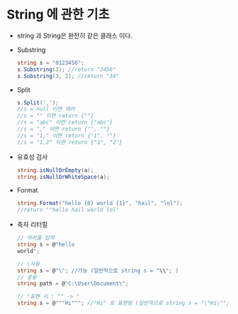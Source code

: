 # String 에 관한 기초

* string 과 String은 완전히 같은 클래스 이다.

* Substring

  ```c#
  string s = "0123456";
  s.Substring(3); //return "3456"
  s.Substring(3, 2); //return "34"
  ```

* Split

  ```c#
  s.Split(',');
  //s = null 이면 에러
  //s = "" 이면 return {""}
  //s = "abc" 이면 return {"abc"}
  //s = "," 이면 return {"", ""}
  //s = "1," 이면 return {"1", ""} 
  //s = "1,2" 이면 return {"1", "2"}
  ```

* 유효성 검사

  ```c#
  string.isNullOrEmpty(a); 
  string.isNullOrWhiteSpace(a);
  ```

* Format

  ```c#
  string.Format("hello {0} world {1}", "hail", "lol");
  //return ""hello hail world lol"
  ```

* 축자 리터럴

  ```c#
  // 여러줄 입력
  string s = @"hello
  world";
  
  // \사용
  string s = @"\"; //가능 (일반적으로 string s = "\\"; )
  // 응용
  string path = @"C:\User\Document\";
  
  // "표현 시 : "" -> "
  string s = @"""Hi"""; //"Hi" 로 표현됨 (일반적으로 string s = "\"Hi\"";)
  ```

  